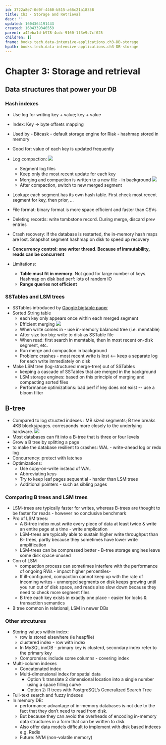 ```yaml
---
id: 3722a8e7-0d0f-4460-b515-a66c21a18358
title: Ch3 - Storage and Retrieval
desc: ''
updated: 1604364191443
created: 1604339346559
parent: a42eba1d-b978-4cdc-9160-1f3e9c7cf025
children: []
fname: books.tech.data-intensive-applications.ch3-DB-storage
hpath: books.tech.data-intensive-applications.ch3-DB-storage
---
```

# Chapter 3: Storage and retrieval

## Data structures that power your DB

### Hash indexes

- Use log for writing key + value; key + value
- Index: Key -> byte offsets mapping 
- Used by - Bitcask - default storage engine for Riak - hashmap stored in memory 
- Good for: value of each key is updated frequently 
- Log compaction:
    ![](/dendron-notes/assets/images/2020-11-02-12-51-46.png)

  - Segment log files
  - Keep only the most recent update for each key 
  - Merging and compaction is written to a new file - in background 
    ![](/dendron-notes/assets/images/2020-11-02-12-57-10.png)
  - After compaction, switch to new merged segment 
- Lookup: each segment has its own hash table. First check most recent segment for key, then prior, …
- File format: binary format is more space efficient and faster than CSVs
- Deleting records: write tombstone record. During merge, discard prev entries
- Crash recovery: If the database is restarted, the in-memory hash maps are lost. Snapshot segment hashmap on disk to speed up recovery
- **Concurrency control: one writer thread. Because of immutability, reads can be concurrent** 
- Limitations:
  - **Table must fit in memory**. Not good for large number of keys. Hashmap on disk bad perf: lots of random IO  
  - **Range queries not efficient**

### SSTables and LSM trees

- SSTables introduced by [Google bigtable paper](https://research.google/pubs/pub27898/)
- Sorted String table
  - each key only appears once within each merged segment 
  - Efficient merging
      ![](/dendron-notes/assets/images/2020-11-02-13-27-23.png)
  - When write comes in - use in-memory balanced tree (i.e. memtable)
  - After size too big: write to disk as SSTable file
  - When read: first search in memtable, then in most recent on-disk segment, etc.
  - Run merge and compaction in background 
  - Problem: crashes - most recent write is lost &lt;-- keep a separate log for each write immediately on disk
- Make LSM tree (log-structured merge-tree) out of SSTables 
  - keeping a cascade of SSTables that are merged in the background 
  - LSM storage engines: based on this principle of merging and compacting sorted files  
  - Performance optimizations: bad perf if key does not exist -- use a bloom filter 

## B-tree

- Compared to log structed indexes : MB sized segments; B tree breaks 4KB blocks/pages. corresponds more closely to the underlying hardware. 
        ![](/dendron-notes/assets/images/2020-11-02-13-30-06.png)
- Most databases can fit into a B-tree that is three or four levels 
- Grow a B tree by splitting a page
- to make the database resilient to crashes: WAL - write-ahead log or redo log 
- Concurrency:  protect with latches 
- Optimizations:
  - Use copy-on-write instead of WAL 
  - Abbreviating keys
  - Try to keep leaf pages sequential - harder than LSM trees
  - Additional pointers - such as sibling pages

### Comparing B trees and LSM trees

- LSM-trees are typically faster for writes, whereas B-trees are thought to be faster for reads  - however no conclusive benchmark
- Pro of LSM trees:
  - A B-tree index must write every piece of data at least twice & write an entire page at a time  - write amplication
  - LSM-trees are typically able to sustain higher write throughput than B- trees, partly because they sometimes have lower write amplification 
  - LSM-trees can be compressed better - B-tree storage engines leave some disk space unused 
- Con of LSM
  - compaction process can sometimes interfere with the performance of ongoing RWs - impact higher percentiles- 
  - If ill-configured, compaction cannot keep up with the rate of incoming writes - unmerged segments on disk keeps growing until you run out of disk space, and reads also slow down because they need to check more segment files 
  - B tree each key exists in exactly one place  - easier for locks & transaction semantics
- B tree common in relational, LSM in newer DBs

### Other strcutures

- Storing values within index:
  - row is stored elsewhere (ie heapfile) 
  - clustered index -  row with index 
  - In MySQL innDB - primary key is clusterd, secondary index refer to the primary key 
  - Compromise: include some columns - covering index
- Multi-column indexes 
  - Concatenated index
  - Multi-dimensional index for spatial data 
    - Option 1: translate 2 dimensional location into a single number using a space filling curve
    - Option 2: R trees with PostgreSQL’s Generalized Search Tree 
- Full-text search and fuzzy indexes 
- In memory DB:
  - performance advantage of in-memory databases is not due to the fact that they don’t need to read from disk. 
  - But because they can avoid the overheads of encoding in-memory data structures in a form that can be written to disk 
  - Also offer data models difficult to implement with disk based indexes e.g. Redis 
  - Future: NVM (non-volatile memory)

